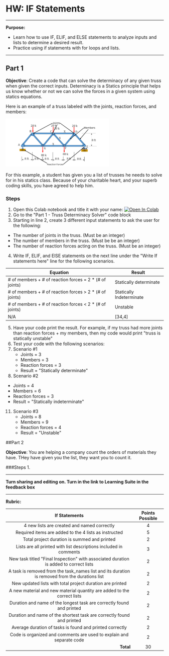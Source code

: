 # HW: IF Statements
---
**Purpose:** 
- Learn how to use IF, ELIF, and ELSE statements to analyze inputs and lists to determine a desired result.
- Practice using if statements with for loops and lists.

---
## Part 1

**Objective**: Create a code that can solve the determinacy of any given truss when given the correct inputs. Determinacy is a Statics principle that helps us know whether or not we can solve the forces in a given system using statics equations.

Here is an example of a truss labeled with the joints, reaction forces, and members:

![TRUSS_ANALYSES.png](images/TRUSS_ANALYSES.png)

For this example, a student has given you a list of trusses he needs to solve for in his statics class. Because of your charitable heart, and your superb coding skills, you have agreed to help him.

### Steps
1. Open this Colab notebook and title it with your name: <a href="https://colab.research.google.com/github/byu-cce270/content/blob/main/2_4_%5Byour_name%5D_IF_Statements_.ipynb" target="_blank"><img src="https://colab.research.google.com/assets/colab-badge.svg" alt="Open In Colab"/></a>
2. Go to the "Part 1 - Truss Determinacy Solver" code block
3. Starting in line 2, create 3 different input statements to ask the user for the following:
  - The number of joints in the truss. (Must be an integer)
  - The number of members in the truss. (Must be be an integer)
  - The number of reaction forces acting on the truss. (Must be an integer)
4. Write IF, ELIF, and ElSE statements on the next line under the "Write If statements here" line for the following scenarios. 

  | Equation      | Result                                |
   |----------|--------------------------------------|
   | # of members + # of reaction forces = 2 * (# of joints) | Statically determinate |
   | # of members + # of reaction forces > 2 * (# of joints) | Statically Indeterminate |
   | # of members + # of reaction forces < 2 * (# of joints) | Unstable |
   | N/A | [34,4]                               |

5. Have your code print the result. For example, if my truss had more joints than reaction forces + my members, then my code would print "truss is statically unstable"
6. Test your code with the following scenarios:
7. Scenario #1
   - Joints = 3
   - Members = 3
   - Reaction forces = 3
   - Result = "Statically determinate"
10. Scenario #2
   - Joints = 4 
   - Members = 6
   - Reaction forces = 3
   - Result = "Statically indeterminate"
11. Scenario #3
    - Joints = 8
    - Members = 9
    - Reaction forces = 4
    - Result = "Unstable"

##Part 2

**Objective**:  You are helping a company count the orders of materials they have. THey have given you the list, they want you to count it.

###Steps
1. 


---

**Turn sharing and editing on. Turn in the link to Learning Suite in the feedback box**

---

**Rubric:**

|                                               If Statements                                                     | Points Possible |
|:-------------------------------------------------------------------------------------------------------:|:---------------:|
|                         4 new lists are created and named correctly                                     |        4        |
|                          Required items are added to the 4 lists as instructed                          |        5        |
|                          Total project duration is summed and printed                                   |        2        |
|                    Lists are all printed with list descriptions included in comments                    |        3        |
|         New task titled "Final Inspection" with associated duration is added to correct lists           |        2        |
|       A task is removed from the task_names list and its duration is removed from the durations list    |        2        |
|                       New updated lists with total project duration are printed                         |        2        |
|                 A new material and new material quantity are added to the correct lists                 |        2        |
|                  Duration and name of the longest task are correctly found and printed                  |        2        |
|                 Duration and name of the shortest task are correctly found and printed                  |        2        |
|                        Average duration of tasks is found and printed correctly                         |        2        |
|                  Code is organized and comments are used to explain and separate code                   |        2        |
|                             <div style="text-align: right">**Total**</div>                              |       30        |
